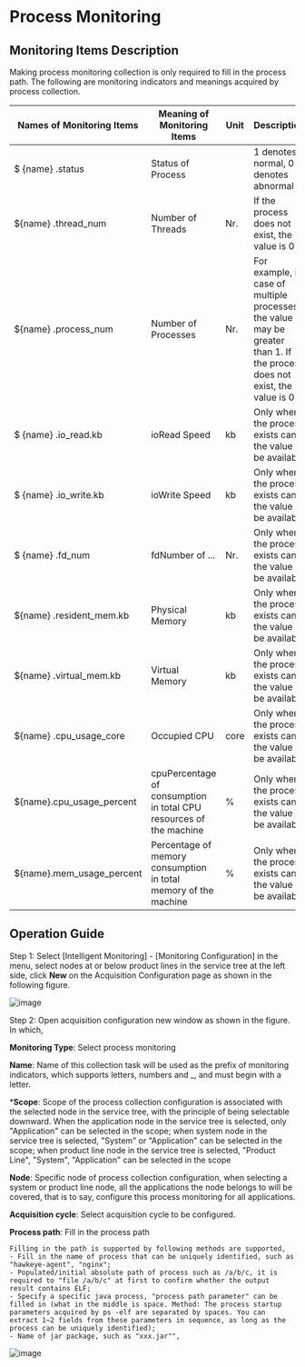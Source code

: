# Process Monitoring
## Monitoring Items Description
Making process monitoring collection is only required to fill in the process path. The following are monitoring indicators and meanings acquired by process collection.

| Names of Monitoring Items                | Meaning of Monitoring Items                     | Unit | Description                                                       |
| ------------------------- | ------------------------------ | ---- | ---------------------------------------------------------- |
| $ {name} .status          | Status of Process                    |      | 1 denotes normal, 0 denotes abnormal                                       |
| ${name} .thread_num       | Number of Threads                       | Nr. | If the process does not exist, the value is 0                                    |
| ${name} .process_num      | Number of Processes                     | Nr. | For example, in case of multiple processes, the value may be greater than 1. If the process does not exist, the value is 0 |
| $ {name} .io_read.kb      | ioRead Speed                     | kb   | Only when the process exists can the value be available                                   |
| $ {name} .io_write.kb     | ioWrite Speed                     | kb   | Only when the process exists can the value be available                                   |
| $ {name} .fd_num          | fdNumber of ...                       | Nr.  | Only when the process exists can the value be available                                   |
| ${name} .resident_mem.kb  | Physical Memory | kb  | Only when the process exists can the value be available                                   |
| ${name} .virtual_mem.kb   | Virtual Memory | kb  | Only when the process exists can the value be available                                   |
| ${name} .cpu_usage_core   | Occupied CPU                      |  core  | Only when the process exists can the value be available                                   |
| ${name}.cpu_usage_percent | cpuPercentage of consumption in total CPU resources of the machine | %    | Only when the process exists can the value be available                                   |
| ${name}.mem_usage_percent | Percentage of memory consumption in total memory of the machine   | %    | Only when the process exists can the value be available                                   |

## Operation Guide


Step 1: Select [Intelligent Monitoring] - [Monitoring Configuration] in the menu, select nodes at or below product lines in the service tree at the left side, click **New** on the Acquisition Configuration page as shown in the following figure.

![image](https://github.com/jdcloudcom/cn/blob/DevOps/image/DevOps/Operation-Guide33.JPG)

Step 2: Open acquisition configuration new window as shown in the figure. In which,

**Monitoring Type**: Select process monitoring

**Name**: Name of this collection task will be used as the prefix of monitoring indicators, which supports letters, numbers and _, and must begin with a letter.

***Scope**: Scope of the process collection configuration is associated with the selected node in the service tree, with the principle of being selectable downward. When the application node in the service tree is selected, only "Application" can be selected in the scope; when system node in the service tree is selected, "System" or "Application" can be selected in the scope; when product line node in the service tree is selected, "Product Line", "System", "Application" can be selected in the scope

**Node**: Specific node of process collection configuration, when selecting a system or product line node, all the applications the node belongs to will be covered, that is to say, configure this process monitoring for all applications.

**Acquisition cycle**: Select acquisition cycle to be configured.

**Process path**: Fill in the process path
```
Filling in the path is supported by following methods are supported,
- Fill in the name of process that can be uniquely identified, such as "hawkeye-agent", "nginx"; 
- Populated/initial absolute path of process such as /a/b/c, it is required to "file /a/b/c" at first to confirm whether the output result contains ELF; 
- Specify a specific java process, "process path parameter" can be filled in (what in the middle is space. Method: The process startup parameters acquired by ps -elf are separated by spaces. You can extract 1~2 fields from these parameters in sequence, as long as the process can be uniquely identified); 
- Name of jar package, such as "xxx.jar"", 
```
![image](https://github.com/jdcloudcom/cn/blob/DevOps/image/DevOps/Operation-Guide34.JPG)
